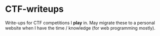 # CTF-writeups

Write-ups for CTF competitions I **play** in. May migrate these to a personal website when I have the time / knowledge (for web programming mostly).